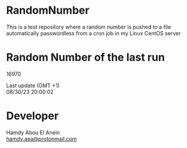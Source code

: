 # RandomNumber    
This is a test repository where a random number is pushed to a file automatically passwordless from a cron job in my Linux CentOS server    
# Random Number of the last run   
16970
      
Last update (GMT +1)    
08/30/23 20:00:02
# Developer    
Hamdy Abou El Anein   
hamdy.aea@protonmail.com
